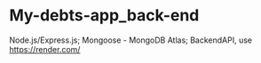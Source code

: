 # My-debts-app_back-end
Node.js/Express.js; Mongoose - MongoDB Atlas; BackendAPI, use https://render.com/

